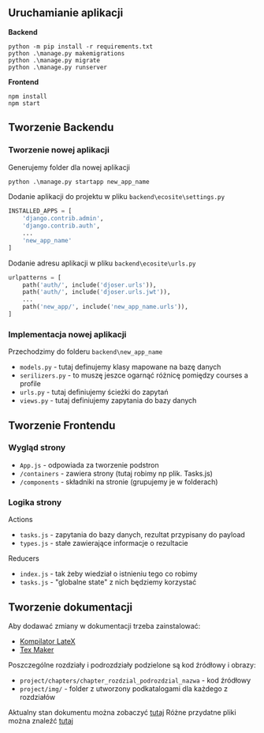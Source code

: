 ## Uruchamianie aplikacji

**Backend**
```
python -m pip install -r requirements.txt
python .\manage.py makemigrations
python .\manage.py migrate
python .\manage.py runserver
```
**Frontend**
```
npm install
npm start
```

## Tworzenie Backendu

### Tworzenie nowej aplikacji

Generujemy folder dla nowej aplikacji

```bat
python .\manage.py startapp new_app_name
```

Dodanie aplikacji do projektu w pliku `backend\ecosite\settings.py`
```python
INSTALLED_APPS = [
    'django.contrib.admin',
    'django.contrib.auth',
    ...
    'new_app_name'
]
```
Dodanie adresu aplikacji w pliku `backend\ecosite\urls.py`
```python
urlpatterns = [
    path('auth/', include('djoser.urls')),
    path('auth/', include('djoser.urls.jwt')),
    ...
    path('new_app/', include('new_app_name.urls')),
]
```

### Implementacja nowej aplikacji

Przechodzimy do folderu `backend\new_app_name`
- `models.py` - tutaj definujemy klasy mapowane na bazę danych
- `serilizers.py` - to muszę jeszce ogarnąć różnicę pomiędzy courses a profile
- `urls.py` - tutaj definiujemy ścieżki do zapytań
- `views.py` - tutaj definiujemy zapytania do bazy danych

## Tworzenie Frontendu

### Wygląd strony
- `App.js` - odpowiada za tworzenie podstron
- `/containers` - zawiera strony (tutaj robimy np plik. Tasks.js)
- `/components` - składniki na stronie (grupujemy je w folderach)

### Logika strony
Actions
- `tasks.js` - zapytania do bazy danych, rezultat przypisany do payload
- `types.js` - stałe zawierające informacje o rezultacie 

Reducers
- `index.js` - tak żeby wiedział o istnieniu tego co robimy
- `tasks.js` - "globalne state" z nich będziemy korzystać


## Tworzenie dokumentacji

Aby dodawać zmiany w dokumentacji trzeba zainstalować:
- [Kompilator LateX](https://anorien.csc.warwick.ac.uk/mirrors/CTAN/systems/win32/miktex/setup/windows-x64/basic-miktex-21.6-x64.exe)
- [Tex Maker](https://www.xm1math.net/texmaker/assets/files/Texmaker_5.0.4_Win_x64.msi)

Poszczególne rozdziały i podrozdziały podzielone są kod źródłowy i obrazy:
- `project/chapters/chapter_rozdzial_podrozdzial_nazwa` - kod źródłowy
- `project/img/` - folder z utworzony podkatalogami dla każdego z rozdziałów

Aktualny stan dokumentu można zobaczyć [tutaj](https://github.com/GeoMarek/EcologyGame/blob/dev/docs/project/main_document.pdf)
Różne przydatne pliki można znaleźć [tutaj](https://github.com/GeoMarek/EcologyGame/blob/dev/docs/documents)
